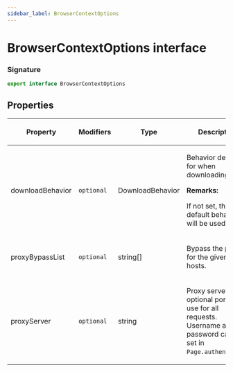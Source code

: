 ```yaml
---
sidebar_label: BrowserContextOptions
---
```


# BrowserContextOptions interface

### Signature

```typescript
export interface BrowserContextOptions
```

## Properties

<table><thead><tr><th>

Property

</th><th>

Modifiers

</th><th>

Type

</th><th>

Description

</th><th>

Default

</th></tr></thead>
<tbody><tr><td>

<span id="downloadbehavior">downloadBehavior</span>

</td><td>

`optional`

</td><td>

DownloadBehavior

</td><td>

Behavior definition for when downloading a file.

**Remarks:**

If not set, the default behavior will be used.

</td><td>

</td></tr>
<tr><td>

<span id="proxybypasslist">proxyBypassList</span>

</td><td>

`optional`

</td><td>

string\[\]

</td><td>

Bypass the proxy for the given list of hosts.

</td><td>

</td></tr>
<tr><td>

<span id="proxyserver">proxyServer</span>

</td><td>

`optional`

</td><td>

string

</td><td>

Proxy server with optional port to use for all requests. Username and password can be set in `Page.authenticate`.

</td><td>

</td></tr>
</tbody></table>
